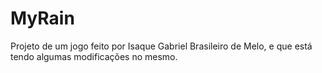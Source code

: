 # MyRain

Projeto de um jogo feito por Isaque Gabriel Brasileiro de Melo, e que está tendo algumas modificações no mesmo.
